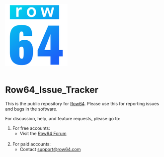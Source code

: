 <img src="assets/R64_Logo_570x570.png" width="200">
<br>
<br>

# Row64_Issue_Tracker

This is the public repository for [Row64](https://row64.com/). Please use this for reporting issues and bugs in the software.

For discussion, help, and feature requests, please go to:

1) For free accounts:
    - Visit the [Row64 Forum](https://forum.row64.com/)
<br><br>
2) For paid accounts:
    - Contact support@row64.com